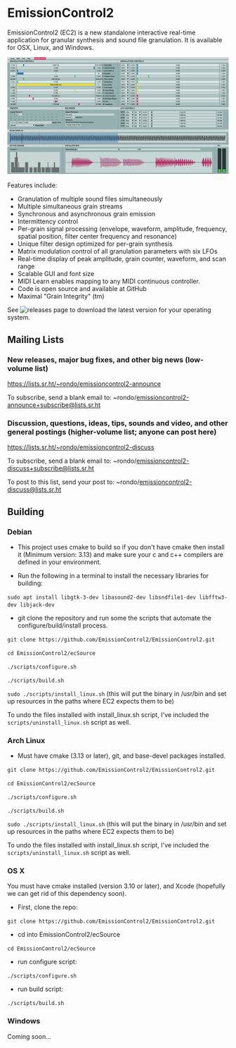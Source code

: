 # EmissionControl2

EmissionControl2 (EC2) is a new standalone interactive real-time application for granular synthesis and sound file granulation. It is available for OSX, Linux, and Windows. 

![](docs/EC2_lightmode.png "This is what EC2 looks like")

Features include:

- Granulation of multiple sound files simultaneously
- Multiple simultaneous grain streams
- Synchronous and asynchronous grain emission
- Intermittency control
- Per-grain signal processing (envelope, waveform, amplitude, frequency, spatial position, filter center frequency and resonance)
- Unique filter design optimized for per-grain synthesis
- Matrix modulation control of all granulation parameters with six LFOs
- Real-time display of peak amplitude, grain counter, waveform, and scan range
- Scalable GUI and font size
- MIDI Learn enables mapping to any MIDI continuous controller.
- Code is open source and available at GitHub
- Maximal "Grain Integrity" (tm)

See ![releases](https://github.com/jackkilgore/EmissionControl2/releases) page to download the latest version for your operating system.

## Mailing Lists

### New releases, major bug fixes, and other big news (low-volume list)
https://lists.sr.ht/~rondo/emissioncontrol2-announce

To subscribe, send a blank email to: ~rondo/emissioncontrol2-announce+subscribe@lists.sr.ht

### Discussion, questions, ideas, tips, sounds and video, and other general postings (higher-volume list; anyone can post here)
https://lists.sr.ht/~rondo/emissioncontrol2-discuss

To subscribe, send a blank email to: ~rondo/emissioncontrol2-discuss+subscribe@lists.sr.ht

To post to this list, send your post to: ~rondo/emissioncontrol2-discuss@lists.sr.ht

## Building
### Debian

- This project uses cmake to build so if you don't have cmake then install it (Minimum version: 3.13) and make sure your c and c++ compilers are defined in your environment.

- Run the following in a terminal to install the necessary libraries for building:

`sudo apt install libgtk-3-dev libasound2-dev libsndfile1-dev libfftw3-dev libjack-dev`
 
- git clone the repository and run some the scripts that automate the configure/build/install process.

`git clone https://github.com/EmissionControl2/EmissionControl2.git`

`cd EmissionControl2/ecSource`

`./scripts/configure.sh`

`./scripts/build.sh`

`sudo ./scripts/install_linux.sh` (this will put the binary in /usr/bin and set up resources in the paths where EC2 expects them to be)

To undo the files installed with install_linux.sh script, I've included the `scripts/uninstall_linux.sh` script as well.

### Arch Linux

- Must have cmake (3.13 or later), git, and base-devel packages installed.

`git clone https://github.com/EmissionControl2/EmissionControl2.git`

`cd EmissionControl2/ecSource`

`./scripts/configure.sh`

`./scripts/build.sh`

`sudo ./scripts/install_linux.sh` (this will put the binary in /usr/bin and set up resources in the paths where EC2 expects them to be)

To undo the files installed with install_linux.sh script, I've included the `scripts/uninstall_linux.sh` script as well.


### OS X
You must have cmake installed (version 3.10 or later), and Xcode (hopefully we can get rid of this dependency soon).

- First, clone the repo:

`git clone https://github.com/EmissionControl2/EmissionControl2.git`

- cd into EmissionControl2/ecSource

`cd EmissionControl2/ecSource`

- run configure script:

`./scripts/configure.sh`

- run build script:

`./scripts/build.sh`

### Windows
Coming soon...
